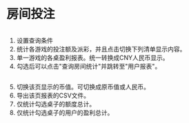 # 房间投注

<div data-full-width="true">

<figure><img src="https://lh3.googleusercontent.com/s2FbJ5jmy7oO5zVhbGPidzvIFaMv6394nS0YQWFcvV8dimU8unT1xWlXoHIYPFp-Rs72_d_mwKt3uWikj6pYH70OjVjd9B1ifskHbJ-gAju6ND4tH1EKCPb343pOfOGvooVJL8_YkMrRmH6UQZR_Hao" alt=""><figcaption></figcaption></figure>

</div>

1. 设置查询条件
2. 统计各游戏的投注额及派彩，并且点击切换下列清单显示内容。
3. 单一游戏的各桌盈利报表。统一转换成CNY人民币显示。
4. 勾选后可以点击"查询房间统计"并跳转至"用户报表"。

<div data-full-width="true">

<figure><img src="https://lh5.googleusercontent.com/MRpqYmeDjCCR9T-L7yXX0mzLyUpREQcBSHdJLbZtCD4HKjLikztqEDc_bwdl3uIkp5RM20Oob_RGdNdoIu3rqZLx-xlTKXeyhiNAUbNs8JWejuqZVtkdYiLMtsIiQRNq0DoNbk4PFKfthGAhshshMTA" alt=""><figcaption></figcaption></figure>

</div>

5. 切换该页显示的币值。可切换成原币值或人民币。
6. 导出该页报表的CSV文件。
7. 仅统计勾选桌子的额度总计。
8. 仅统计勾选桌子的用户的盈利总计。

